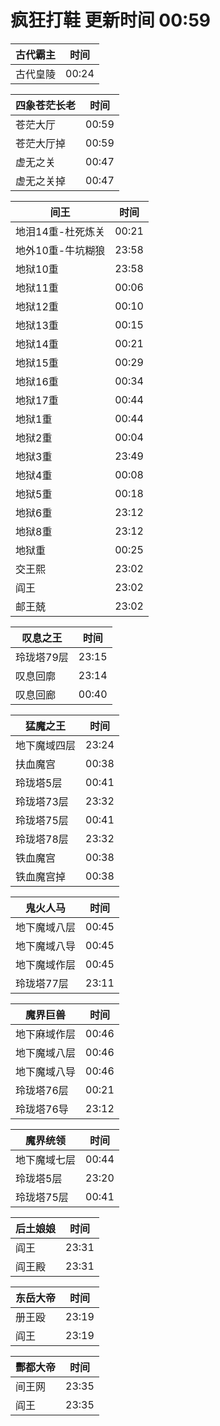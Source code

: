 # 疯狂打鞋 更新时间 00:59

| 古代霸主   | 时间    |
|--------|-------|
| 古代皇陵 | 00:24 |

| 四象苍茫长老   | 时间    |
|--------|-------|
| 苍茫大厅 | 00:59 |
| 苍茫大厅掉 | 00:59 |
| 虚无之关 | 00:47 |
| 虚无之关掉 | 00:47 |

| 间王   | 时间    |
|--------|-------|
| 地泪14重-杜死炼关 | 00:21 |
| 地外10重-牛坑糊狼 | 23:58 |
| 地狱10重 | 23:58 |
| 地狱11重 | 00:06 |
| 地狱12重 | 00:10 |
| 地狱13重 | 00:15 |
| 地狱14重 | 00:21 |
| 地狱15重 | 00:29 |
| 地狱16重 | 00:34 |
| 地狱17重 | 00:44 |
| 地狱1重 | 00:44 |
| 地狱2重 | 00:04 |
| 地狱3重 | 23:49 |
| 地狱4重 | 00:08 |
| 地狱5重 | 00:18 |
| 地狱6重 | 23:12 |
| 地狱8重 | 23:12 |
| 地狱重 | 00:25 |
| 交王熙 | 23:02 |
| 阎王 | 23:02 |
| 邮王兢 | 23:02 |

| 叹息之王   | 时间    |
|--------|-------|
| 玲珑塔79层 | 23:15 |
| 叹息回廓 | 23:14 |
| 叹息回廊 | 00:40 |

| 猛魔之王   | 时间    |
|--------|-------|
| 地下魔域四层 | 23:24 |
| 扶血魔宫 | 00:38 |
| 玲珑塔5层 | 00:41 |
| 玲珑塔73层 | 23:32 |
| 玲珑塔75层 | 00:41 |
| 玲珑塔78层 | 23:32 |
| 铁血魔宫 | 00:38 |
| 铁血魔宫掉 | 00:38 |

| 鬼火人马   | 时间    |
|--------|-------|
| 地下魔域八层 | 00:45 |
| 地下魔域八导 | 00:45 |
| 地下魔域作层 | 00:45 |
| 玲珑塔77层 | 23:11 |

| 魔界巨兽   | 时间    |
|--------|-------|
| 地下麻域作层 | 00:46 |
| 地下魔域八层 | 00:46 |
| 地下魔域八导 | 00:46 |
| 玲珑塔76层 | 00:21 |
| 玲珑塔76导 | 23:12 |

| 魔界统领   | 时间    |
|--------|-------|
| 地下魔域七层 | 00:44 |
| 玲珑塔5层 | 23:20 |
| 玲珑塔75层 | 00:41 |

| 后土娘娘   | 时间    |
|--------|-------|
| 阎王 | 23:31 |
| 阎王殿 | 23:31 |

| 东岳大帝   | 时间    |
|--------|-------|
| 册王殴 | 23:19 |
| 阎王 | 23:19 |

| 酆都大帝   | 时间    |
|--------|-------|
| 间王网 | 23:35 |
| 阎王 | 23:35 |